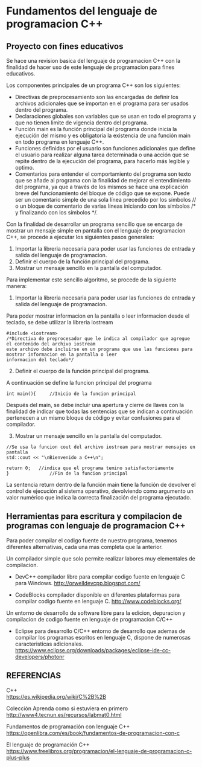 # Fundamentos del lenguaje de programacion C++
## Proyecto con fines educativos

Se hace una revision basica del lenguaje de programacion C++ con la finalidad de hacer uso de este lenguaje de programacion para fines educativos.

Los componentes principales de un programa C++ son los siguientes:  
- Directivas de preprocesamiento son las encargadas de definir los archivos adicionales que se importan en el programa para ser usados dentro del programa.  
- Declaraciones globales son variables que se usan en todo el programa y que no tienen limite de vigencia dentro del programa.  
- Función main es la función principal del programa donde inicia la ejecución del mismo y es obligatoria la existencia de una función main en todo programa en lenguaje C++.  
- Funciones definidas por el usuario son funciones adicionales que define el usuario para realizar alguna tarea determinada o una acción que se repite dentro de la ejecución del programa, para hacerlo más legible y optimo.  
- Comentarios para entender el comportamiento del programa son texto que se añade al programa con la finalidad de mejorar el entendimiento del programa, ya que a través de los mismos se hace una explicación breve del funcionamiento del bloque de código que se expone. Puede ser un comentario simple de una sola línea precedido por los símbolos // o un bloque de comentario de varias líneas iniciando con los símbolos /* y finalizando con los símbolos */.  

Con la finalidad de desarrollar un programa sencillo que se encarga de mostrar un mensaje simple en pantalla con el lenguaje de programacion C++, se procede a ejecutar los siguientes pasos generales:

1. Importar la libreria necesaria para poder usar las funciones de entrada y salida del lenguaje de programacion.  
2. Definir el cuerpo de la función principal del programa.
3. Mostrar un mensaje sencillo en la pantalla del computador.

Para implementar este sencillo algoritmo, se procede de la siguiente manera:

1. Importar la libreria necesaria para poder usar las funciones de entrada y salida del lenguaje de programacion.  

Para poder mostrar informacion en la pantalla o leer informacion desde el teclado, se debe utilizar la libreria iostream

~~~
#include <iostream>  
/*Directiva de preprocesador que le indica al compilador que agregue el contenido del archivo iostream
este archivo debe incluirse en un programa que use las funciones para mostrar informacion en la pantalla o leer
informacion del teclado*/
~~~

2. Definir el cuerpo de la función principal del programa.

A continuación se define la funcion principal del programa  
~~~
int main(){		//Inicio de la funcion principal
~~~

Después del main, se debe incluir una apertura y cierre de llaves con la finalidad de indicar que todas las sentencias que se indican a continuación pertenecen a un mismo bloque de código y evitar confusiones para el compilador.

3. Mostrar un mensaje sencillo en la pantalla del computador.

~~~
//Se usa la funcion cout del archivo iostream para mostrar mensajes en pantalla  
std::cout << "\nBienvenido a C++\n";

return 0; 	//indica que el programa temino satisfactoriamente  
}				//Fin de la funcion principal
~~~

La sentencia return dentro de la función main tiene la función de devolver el control de ejecución al sistema operativo, devolviendo como argumento un valor numérico que indica la correcta finalización del programa ejecutado.

## Herramientas para escritura y compilacion de programas con lenguaje de programacion C++

Para poder compilar el codigo fuente de nuestro programa, tenemos diferentes alternativas, cada una mas completa que la anterior.

Un compilador simple que solo permite realizar labores muy elementales de compilacion.  
- DevC++ compilador libre para compilar codigo fuente en lenguaje C para Windows. 
http://orwelldevcpp.blogspot.com/

- CodeBlocks compilador disponible en diferentes plataformas para compilar codigo fuente en lenguaje C. 
http://www.codeblocks.org/

Un entorno de desarrollo de software libre para la edicion, depuracion y compilacion de codigo fuente en lenguaje de programacion C/C++  
- Eclipse para desarrollo C/C++ entorno de desarrollo que ademas de compilar los programas escritos en lenguaje C, dispone de numerosas caracteristicas adicionales. 
https://www.eclipse.org/downloads/packages/eclipse-ide-cc-developers/photonr

## REFERENCIAS

C++  
https://es.wikipedia.org/wiki/C%2B%2B

Colección Aprenda como si estuviera en primero  
http://www4.tecnun.es/recursos/labmat0.html

Fundamentos de programación con lenguaje C++  
https://openlibra.com/es/book/fundamentos-de-programacion-con-c

El lenguaje de programación C++  
https://www.freelibros.org/programacion/el-lenguaje-de-programacion-c-plus-plus
